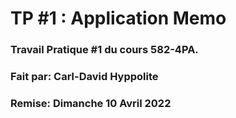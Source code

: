 # TP #1 : Application Memo

### Travail Pratique #1 du cours 582-4PA.
### Fait par: Carl-David Hyppolite
### Remise: Dimanche 10 Avril 2022
